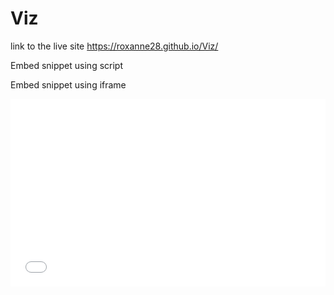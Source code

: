# Viz

link to the live site  https://roxanne28.github.io/Viz/

Embed snippet using script
<script async src="//jsfiddle.net/roroxom/nc9ao1dr/embed/"></script>

Embed snippet using iframe
<iframe width="100%" height="300" src="//jsfiddle.net/roroxom/nc9ao1dr/embedded/" allowfullscreen="allowfullscreen" allowpaymentrequest frameborder="0"></iframe>
